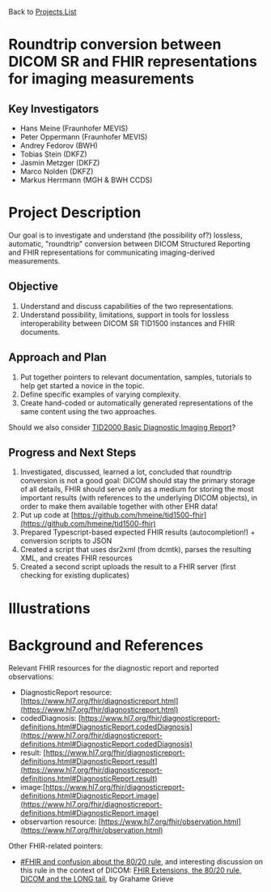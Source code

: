 Back to [Projects List](../../README.md#ProjectsList)

# Roundtrip conversion between DICOM SR and FHIR representations for imaging measurements

## Key Investigators

- Hans Meine (Fraunhofer MEVIS)
- Peter Oppermann (Fraunhofer MEVIS)
- Andrey Fedorov (BWH)
- Tobias Stein (DKFZ)
- Jasmin Metzger (DKFZ)
- Marco Nolden (DKFZ)
- Markus Herrmann (MGH & BWH CCDS)

# Project Description

Our goal is to investigate and understand (the possibility of?) lossless, automatic,
"roundtrip" conversion between DICOM Structured Reporting and FHIR representations
for communicating imaging-derived measurements.

## Objective

<!-- Describe here WHAT you would like to achieve (what you will have as end result). -->

1. Understand and discuss capabilities of the two representations.
2. Understand possibility, limitations, support in tools for lossless interoperability
between DICOM SR TID1500 instances and FHIR documents.

## Approach and Plan

<!-- Describe here HOW you would like to achieve the objectives stated above. -->

1. Put together pointers to relevant documentation, samples, tutorials to help get started
a novice in the topic.
2. Define specific examples of varying complexity.
3. Create hand-coded or automatically generated representations of the same content
using the two approaches.

Should we also consider [TID2000 Basic Diagnostic Imaging Report](http://dicom.nema.org/medical/dicom/current/output/chtml/part16/chapter_A.html#sect_TID_2000)?

## Progress and Next Steps

<!-- Update this section as you make progress, describing of what you have ACTUALLY DONE. If there are specific steps that you could not complete then you can describe them here, too. -->

1. Investigated, discussed, learned a lot, concluded that roundtrip
   conversion is not a good goal: DICOM should stay the primary
   storage of all details, FHIR should serve only as a medium for
   storing the most important results (with references to the
   underlying DICOM objects), in order to make them available together
   with other EHR data!
1. Put up code at [https://github.com/hmeine/tid1500-fhir](https://github.com/hmeine/tid1500-fhir)
1. Prepared Typescript-based expected FHIR results (autocompletion!) + conversion scripts to JSON
1. Created a script that uses dsr2xml (from dcmtk), parses the resulting XML, and creates FHIR resources
1. Created a second script uploads the result to a FHIR server (first checking for existing duplicates)

# Illustrations

<!-- Add pictures and links to videos that demonstrate what has been accomplished.
![Description of picture](Example2.jpg)
![Some more images](Example2.jpg)
-->

# Background and References

<!-- If you developed any software, include link to the source code repository. If possible, also add links to sample data, and to any relevant publications. -->

Relevant FHIR resources for the diagnostic report and reported observations:
* DiagnosticReport resource: [https://www.hl7.org/fhir/diagnosticreport.html](https://www.hl7.org/fhir/diagnosticreport.html)
* codedDiagnosis: [https://www.hl7.org/fhir/diagnosticreport-definitions.html#DiagnosticReport.codedDiagnosis](https://www.hl7.org/fhir/diagnosticreport-definitions.html#DiagnosticReport.codedDiagnosis)
* result: [https://www.hl7.org/fhir/diagnosticreport-definitions.html#DiagnosticReport.result](https://www.hl7.org/fhir/diagnosticreport-definitions.html#DiagnosticReport.result)
* image:[https://www.hl7.org/fhir/diagnosticreport-definitions.html#DiagnosticReport.image](https://www.hl7.org/fhir/diagnosticreport-definitions.html#DiagnosticReport.image)
* observartion resource: [https://www.hl7.org/fhir/observation.html](https://www.hl7.org/fhir/observation.html)

Other FHIR-related pointers:
* [#FHIR and confusion about the 80/20 rule](http://www.healthintersections.com.au/?p=1924), and interesting discussion on this rule in the context of DICOM: [FHIR Extensions, the 80/20 rule, DICOM and the LONG tail](http://www.healthintersections.com.au/?cat=39), by Grahame Grieve
  
